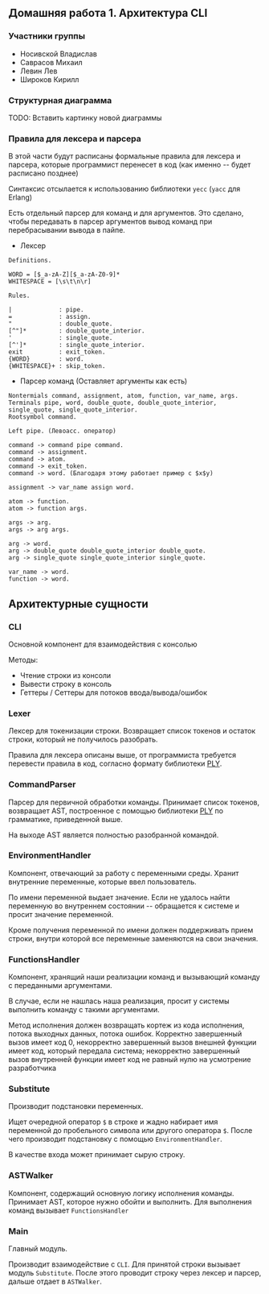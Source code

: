 ## Домашняя работа 1. Архитектура CLI

### Участники группы

* Носивской Владислав
* Саврасов Михаил
* Левин Лев
* Широков Кирилл

### Структурная диаграмма

TODO: Вставить картинку новой диаграммы

### Правила для лексера и парсера

В этой части будут расписаны формальные правила для лексера и парсера,
которые программист перенесет в код (как именно -- будет расписано
позднее)

Синтаксис отсылается к использованию библиотеки `yecc` (`yacc` для Erlang)

Есть отдельный парсер для команд и для аргументов. Это сделано, чтобы
передавать в парсер аргументов вывод команд при перебрасывании вывода в пайпе.


* Лексер

```
Definitions.

WORD = [$_a-zA-Z][$_a-zA-Z0-9]*
WHITESPACE = [\s\t\n\r]

Rules.

|             : pipe.
=             : assign.
"             : double_quote.
[^"]*         : double_quote_interior.
'             : single_quote.
[^']*         : single_quote_interior.
exit          : exit_token.
{WORD}        : word.
{WHITESPACE}+ : skip_token.
```

* Парсер команд (Оставляет аргументы как есть)

```
Nontermials command, assignment, atom, function, var_name, args.
Terminals pipe, word, double_quote, double_quote_interior, single_quote, single_quote_interior.
Rootsymbol command.

Left pipe. (Левоасс. оператор)

command -> command pipe command.
command -> assignment.
command -> atom.
command -> exit_token.
command -> word. (Благодаря этому работает пример с $x$y)

assignment -> var_name assign word.

atom -> function.
atom -> function args.

args -> arg.
args -> arg args.

arg -> word.
arg -> double_quote double_quote_interior double_quote.
arg -> single_quote single_quote_interior single_quote.

var_name -> word.
function -> word.
```

## Архитектурные сущности

### CLI

Основной компонент для взаимодействия с консолью

Методы:

* Чтение строки из консоли
* Вывести строку в консоль
* Геттеры / Сеттеры для потоков ввода/вывода/ошибок


### Lexer

Лексер для токенизации строки. Возвращает список токенов и остаток строки, который
не получилось разобрать.

Правила для лексера описаны выше, от программиста требуется перевести 
правила в код, согласно формату библиотеки [PLY](https://github.com/dabeaz/ply).

### CommandParser

Парсер для первичной обработки команды. Принимает список токенов, возвращает
AST, построенное с помощью библиотеки [PLY](https://github.com/dabeaz/ply)
по грамматике, приведенной выше.

На выходе AST является полностью разобранной командой.

### EnvironmentHandler

Компонент, отвечающий за работу с переменными среды. Хранит внутренние
переменные, которые ввел пользователь.

По имени переменной выдает значение. Если не удалось найти переменную
во внутреннем состоянии -- обращается к системе и просит значение переменной.

Кроме получения переменной по имени должен поддерживать прием строки, внутри которой
все переменные заменяются на свои значения.


### FunctionsHandler

Компонент, хранящий наши реализации команд и вызывающий команду с переданными аргументами.

В случае, если не нашлась наша реализация, просит у системы выполнить команду с такими аргументами.

Метод исполнения должен возвращать кортеж из кода исполнения, потока выходных данных, потока ошибок.
Корректно завершенный вызов имеет код 0, некорректно завершенный вызов внешней функции имеет
код, который передала система; некорректно завершенный вызов внутренней функции имеет код не равный нулю
на усмотрение разработчика


### Substitute

Производит подстановки переменных.

Ищет очередной оператор `$` в строке и жадно набирает имя переменной 
до пробельного символа или другого оператора `$`. После чего производит подстановку
с помощью `EnvironmentHandler`.

В качестве входа может принимает сырую строку.


### ASTWalker

Компонент, содержащий основную логику исполнения команды.
Принимает AST, которое нужно обойти и выполнить. Для выполнения
команд вызывает `FunctionsHandler`

### Main

Главный модуль.

Производит взаимодействие с `CLI`.
Для принятой строки вызывает модуль `Substitute`. После этого
проводит строку через лексер и парсер, дальше отдает в `ASTWalker`.
